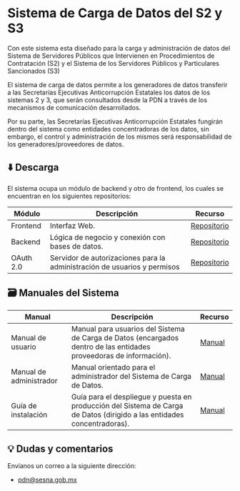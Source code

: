 # Sistema de Carga de Datos del S2 y S3
Con este sistema esta diseñado para la carga y administración de datos del Sistema de Servidores Públicos que Intervienen en Procedimientos de Contratación (S2) y el Sistema de los Servidores Públicos y Particulares Sancionados (S3)

El sistema de carga de datos  permite a los generadores de datos transferir a las Secretarías Ejecutivas Anticorrupción Estatales los datos de los sistemas 2 y 3, que serán consultados desde la PDN a través de los mecanismos de comunicación desarrollados.

Por su parte, las Secretarías Ejecutivas Anticorrupción Estatales fungirán dentro del sistema como entidades concentradoras de los datos, sin embargo, el control y administración de los mismos será responsabilidad de los generadores/proveedores de datos.

## ⬇️ Descarga
El sistema ocupa un módulo de backend y otro de frontend, los cuales se
encuentran en los siguientes repositorios:

| Módulo   | Descripción | Recurso  |
| -------- | ----------- | -------- |
| Frontend | Interfaz Web. | [Repositorio](https://github.com/PDNMX/piloto_sistema_frontend.git)|
| Backend  | Lógica de negocio y conexión con bases de datos. | [Repositorio](https://github.com/PDNMX/piloto_sistema_backend.git)|
| OAuth 2.0 | Servidor de autorizaciones para la administración de usuarios y permisos | [Repositorio](https://github.com/PDNMX/piloto_sistema_oauth20.git)|


## 🗃️ Manuales del Sistema 
| Manual            | Descripción | Recurso |
| ----------------- | ----------- | --------|
| Manual de usuario | Manual para usuarios del Sistema de Carga de Datos (encargados dentro de las entidades proveedoras de información). | [Manual](manuales/manual_usuario.pdf)|
| Manual de administrador | Manual orientado para el administrador del Sistema de Carga de Datos. | [Manual](manuales/manual_administrador.pdf)|
| Guía de instalación | Guía para el despliegue y puesta en producción del Sistema de Carga de Datos (dirigido a las entidades concentradoras). | [Manual](manuales/guía_instalación.pdf)|


## 	💡️ Dudas y comentarios 
Envíanos un correo a la siguiente dirección:
- [pdn@sesna.gob.mx](mailto:pdn@sesna.gob.mx)
 
 
